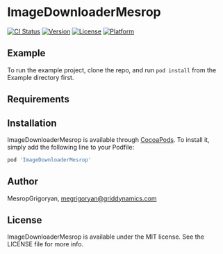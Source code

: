 # ImageDownloaderMesrop

[![CI Status](https://img.shields.io/travis/MesropGrigoryan/ImageDownloaderMesrop.svg?style=flat)](https://travis-ci.org/MesropGrigoryan/ImageDownloaderMesrop)
[![Version](https://img.shields.io/cocoapods/v/ImageDownloaderMesrop.svg?style=flat)](https://cocoapods.org/pods/ImageDownloaderMesrop)
[![License](https://img.shields.io/cocoapods/l/ImageDownloaderMesrop.svg?style=flat)](https://cocoapods.org/pods/ImageDownloaderMesrop)
[![Platform](https://img.shields.io/cocoapods/p/ImageDownloaderMesrop.svg?style=flat)](https://cocoapods.org/pods/ImageDownloaderMesrop)

## Example

To run the example project, clone the repo, and run `pod install` from the Example directory first.

## Requirements

## Installation

ImageDownloaderMesrop is available through [CocoaPods](https://cocoapods.org). To install
it, simply add the following line to your Podfile:

```ruby
pod 'ImageDownloaderMesrop'
```

## Author

MesropGrigoryan, megrigoryan@griddynamics.com

## License

ImageDownloaderMesrop is available under the MIT license. See the LICENSE file for more info.
